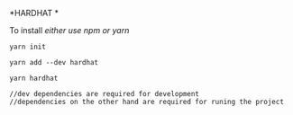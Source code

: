*HARDHAT *

To install
*either use npm or yarn*

```
yarn init

yarn add --dev hardhat 

yarn hardhat

//dev dependencies are required for development
//dependencies on the other hand are required for runing the project

```

